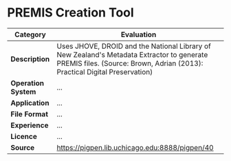 # PREMIS Creation Tool

| Category | Evaluation |
| --- | --- |
| **Description**  | Uses JHOVE, DROID and the National Library of New Zealand's Metadata Extractor to generate PREMIS files. (Source: Brown, Adrian (2013): Practical Digital Preservation) |
| **Operation System**  | ... |
| **Application**  | ... |
| **File Format** | ... |
| **Experience** | ... |
| **Licence** | ... |
| **Source** | https://pigpen.lib.uchicago.edu:8888/pigpen/40 |
